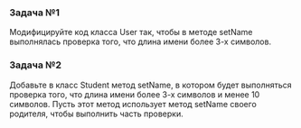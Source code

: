 ### Задача №1
Модифицируйте код класса User так, чтобы в методе setName выполнялась проверка того, что длина имени более 3-х символов.

### Задача №2
Добавьте в класс Student метод setName, в котором будет выполняться проверка того, что длина имени более 3-х символов и менее 10 символов. 
Пусть этот метод использует метод setName своего родителя, чтобы выполнить часть проверки.